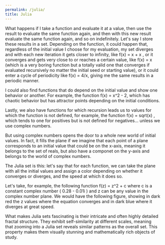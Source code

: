 ```yaml
---
permalink: /julia/
title: Julia
---
```

What happens if I take a function and evaluate it at a value, then use the result to evaluate the same function again, and then with this new result evaluate the same function again, and so on indefinitely. Let's say I store these results in a set. Depending on the function, it could happen that, regardless of the initial value I choose for my evaluation, my set diverges and with each new iteration it gets closer to infinity, like f(x) = x + x , or it converges and gets very close to or reaches a certain value, like f(x) = x  (which is a very boring function but a totally valid one that converges if evaluated recursively no matter the initial seed or starting value), or it could enter a cycle of periodicity like f(x) = 4/x, giving me the same results in a periodic manner.

I could also find functions that do depend on the initial value and show one behavior or another. For example, the function f(x) = x^2 - 2, which has chaotic behavior but has attractor points depending on the initial conditions.

Lastly, we also have functions for which recursion leads us to values for which the function is not defined, for example, the function f(x) = sqrt(x) , which tends to one for positives but is not defined for negatives... unless we use complex numbers.

But using complex numbers opens the door to a whole new world of initial values. In fact, it fills the plane if we imagine that each point of a plane corresponds to an initial value that could be on the x-axis, meaning it belongs to the set of reals, but also have a componet on the y-axis and belongs to the world of complex numbers.

The Julia set is this: let's say that for each function, we can take the plane with all the initial values and assign a color depending on whether it converges or diverges, and the speed at which it does so.

Let's take, for example, the following function  f(z) = z^2 + c  where  c is a constant complex number ( 0.28 - 0.01i ) and z can be any value in the complex number plane.
We would have the following figure, showing in dark red the z values where the equation converges and in dark blue where it diverges at great speed.

       
<div>
<script src="https://cdn.plot.ly/plotly-2.27.0.min.js"></script>
<script src="https://cdn.plot.ly/plotly-latest.min.js"></script>
    <div id="myDiv"></div>
    <script src="/assets/js/julia2.js"></script>
</div>


What makes Julia sets fascinating is their intricate and often highly detailed fractal structure. They exhibit self-similarity at different scales, meaning that zooming into a Julia set reveals similar patterns as the overall set. This property makes them visually stunning and mathematically rich objects of study.
